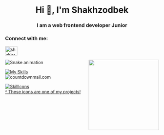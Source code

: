 <h1 align="center">Hi 👋, I'm Shakhzodbek</h1>
<h3 align="center">I am a web frontend developer Junior</h3>

<h3 align="left">Connect with me:</h3>
<p align="left">
<a href="https://instagram.com/shakhzodbeeeek" target="blank"><img align="center" src="https://raw.githubusercontent.com/rahuldkjain/github-profile-readme-generator/master/src/images/icons/Social/instagram.svg" alt="shakhzodbeeeek" height="30" width="40" /></a>
</p>

<img align='right' src="https://media.giphy.com/media/M9gbBd9nbDrOTu1Mqx/giphy.gif" width="230">

![Snake animation](https://github.com/thepiyushmalhotra/thepiyushmalhotra/blob/output/github-contribution-grid-snake.svg)

[![My Skills](https://skillicons.dev/icons?i=html,css,bootstrap,figma,Tailwindcss,Sass,JavaScript,React.js)](https://skillicons.dev)
</br>
<img src="http://i.countdownmail.com/2mor60.gif" border="0" alt="countdownmail.com"/>



[![SkillIcons](https://skillicons.dev/icons?i=js,html,css,nodejs,tailwind,figma)](https://skillicons.dev)<br/>
[^ These icons are one of my projects!](https://github.com/tandpfun/skill-icons)
